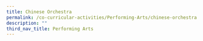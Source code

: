 ```yaml
---
title: Chinese Orchestra
permalink: /co-curricular-activities/Performing-Arts/chinese-orchestra
description: ""
third_nav_title: Performing Arts
---
```


